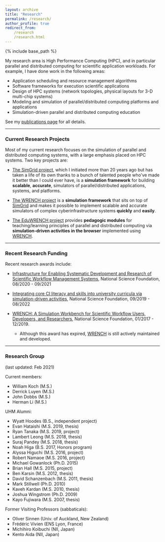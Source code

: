 ```yaml
---
layout: archive
title: "Research"
permalink: /research/
author_profile: true
redirect_from:
    /research
    /research.html
---
```


{% include base_path %}


My research area is High Performance Computing (HPC), and in particular
parallel and distributed computing for scientific application workloads. 
For example, I have done work in the following areas:

  - Application scheduling and resource management algorithms
  - Software frameworks for execution scientific applications
  - Design of HPC systems (network topologies, physical layouts for 3-D multi-chip systems)
  - Modeling and simulation of parallel/distributed computing platforms and applications
  - Simulation-driven parallel and distributed computing education

See my [publications page]({{base.url}}/publications/) for all details.

---
### Current Research Projects

Most of my current research focuses on the simulation of parallel and distributed computing systems, with a large emphasis placed on HPC systems. Two key projects are:

  - [The SimGrid project](http://simgrid.org), which I initiated
more than 20 years ago but has taken a life of its own thanks to a bunch of
talented people who've made it better than I could ever have, is a
**simulation framework** for building **scalable**, **accurate**, simulators
of parallel/distributed applications, systems, and platforms.

  - [The WRENCH project](http://wrench-project.org) is a **simulation framework** that sits on top of 
[SimGrid](http://simgrid.org">SimGrid) and makes it possible
to implement scalable and accurate simulators of complex cyberinfrastructure systems
**quickly** and **easily**.

  - [The EduWRENCH project](http://eduwrench.org) provides **pedagogic modules** for teaching/learning principles of parallel and distributed computing via **simulation-driven activities in the browser** implemented using [WRENCH](https://wrench-project.org).


---
### Recent Research Funding

Recent research awards include:

  - [Infrastructure for Enabling Systematic Development and Research of Scientific Workflow Management Systems](https://www.nsf.gov/awardsearch/showAward?AWD_ID=2016610&HistoricalAwards=false), National Science Foundation, 08/2020 - 09/2021

  - [Integrating core CI literacy and skills into university curricula via simulation-driven activities](https://nsf.gov/awardsearch/showAward?AWD_ID=1923539), National Science Foundation, 09/2019 - 08/2022

  - [WRENCH: A Simulation Workbench for Scientific Workflow Users, Developers, and Researchers](https://nsf.gov/awardsearch/showAward?AWD_ID=1642369), National Science Foundation, 01/2017 - 12/2019.
    - Although this award has expired, [WRENCH](https://wrench-project.org) is still actively maintained and developed.


---
### Research Group

(last updated: Feb 2021)

Current members:
 
  - William Koch (M.S.)
  - Derrick Luyen (M.S.)
  - John Dobbs (M.S.)
  - Herman Li (M.S.)

UHM Alumni:

  - Wyatt Hoodes (B.S., independent project)
  - Evan Hataishi (M.S. 2019, thesis)
  - Ryan Tanaka (M.S. 2019, project)
  - Lambert Leong (M.S. 2018, thesis)
  - Suraj Pandey (M.S. 2018, thesis)
  - Noah Higa (B.S. 2017, Honors program)
  - Alyssa Higuchi (M.S. 2016, project)
  - Robert Namaoe (M.S. 2016, project)
  - Michael Gowanlock (Ph.D. 2015)
  - Brian Hall (M.S. 2015, project)
  - Ben Karsin (M.S. 2012, thesis)
  - David Schanzenbach (M.S. 2011, thesis)
  - Mark Stillwell (Ph.D. 2010)
  - Kaveh Kardan (M.S. 2010, thesis)
  - Joshua Wingstrom (Ph.D. 2009)
  - Kayo Fujiwara (M.S. 2007, thesis)

Former Visiting Professors (sabbaticals):

  - Oliver Sinnen (Univ. of Auckland, New Zealand)
  - Fr&eacute;d&eacute;ric Vivien (ENS Lyon, France)
  - Michihiro Koibuchi (NII, Japan)
  - Kento Aida (NII, Japan)
